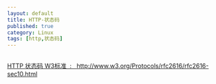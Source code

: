 ```yaml
---
layout: default
title: HTTP-状态码
published: true
category: Linux
tags: [http,状态码]
---
```

<div id="detail" class="detail" style="line-height: 1.3;"><p><br>
<a href="http://www.w3.org/Protocols/rfc2616/rfc2616-sec10.html" target="_blank">HTTP 状态码 W3标准&nbsp; :&nbsp;&nbsp; http://www.w3.org/Protocols/rfc2616/rfc2616-sec10.html<br></a></p></div>
